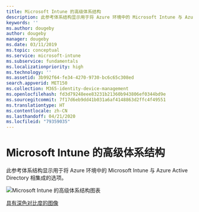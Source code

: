 ```yaml
---
title: Microsoft Intune 的高级体系结构
description: 此参考体系结构显示用于将 Azure 环境中的 Microsoft Intune 与 Azure Active Directory 相集成的选项。
keywords: ''
ms.author: dougeby
author: dougeby
manager: dougeby
ms.date: 03/11/2019
ms.topic: conceptual
ms.service: microsoft-intune
ms.subservice: fundamentals
ms.localizationpriority: high
ms.technology: ''
ms.assetid: 3b992f64-fe34-4270-9730-bc6c65c308ed
search.appverid: MET150
ms.collection: M365-identity-device-management
ms.openlocfilehash: fd3d79248eee83231b21360b943806ef0344bd9e
ms.sourcegitcommit: 7f17d6eb9dd41b031a6af4148863d2ffc4f49551
ms.translationtype: HT
ms.contentlocale: zh-CN
ms.lasthandoff: 04/21/2020
ms.locfileid: "79359035"
---
```

# <a name="high-level-architecture-for-microsoft-intune"></a>Microsoft Intune 的高级体系结构
此参考体系结构显示用于将 Azure 环境中的 Microsoft Intune 与 Azure Active Directory 相集成的选项。  

![Microsoft Intune 的高级体系结构图表](./media/high-level-architecture/intunearchitecture_wh.svg)

[具有深色对比度的图像](./media/intunearchitecture.svg)
